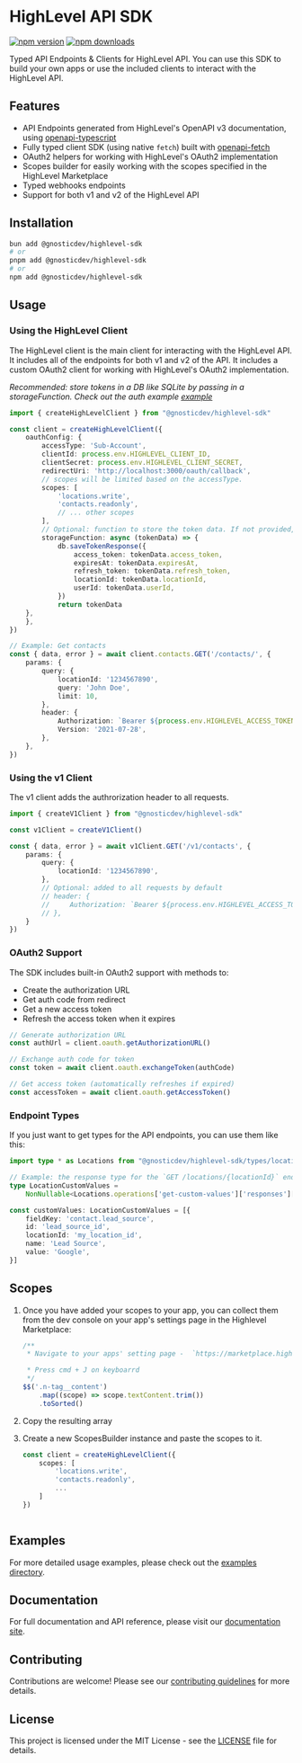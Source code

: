 # HighLevel API SDK

[![npm version](https://badge.fury.io/js/%40gnosticdev%2Fhighlevel-sdk.svg)](https://badge.fury.io/js/%40gnosticdev%2Fhighlevel-sdk)
[![npm downloads](https://img.shields.io/npm/dm/your-package-name.svg)](https://www.npmjs.com/package/your-package-name)

Typed API Endpoints & Clients for HighLevel API. You can use this SDK to build your own apps or use the included clients to interact with the HighLevel API.

## Features

- API Endpoints generated from HighLevel's OpenAPI v3 documentation, using [openapi-typescript](https://openapi-ts.dev/introduction)
- Fully typed client SDK (using native `fetch`) built with [openapi-fetch](https://openapi-ts.dev/openapi-fetch/)
- OAuth2 helpers for working with HighLevel's OAuth2 implementation
- Scopes builder for easily working with the scopes specified in the HighLevel Marketplace
- Typed webhooks endpoints
- Support for both v1 and v2 of the HighLevel API

## Installation

```bash
bun add @gnosticdev/highlevel-sdk
# or
pnpm add @gnosticdev/highlevel-sdk
# or
npm add @gnosticdev/highlevel-sdk
```

## Usage

### Using the HighLevel Client

The HighLevel client is the main client for interacting with the HighLevel API. It includes all of the endpoints for both v1 and v2 of the API. It includes a custom OAuth2 client for working with HighLevel's OAuth2 implementation.

_Recommended: store tokens in a DB like SQLite by passing in a storageFunction. Check out the auth example [example](./examples/bun-auth/)_

```ts
import { createHighLevelClient } from "@gnosticdev/highlevel-sdk"

const client = createHighLevelClient({
    oauthConfig: {
        accessType: 'Sub-Account',
        clientId: process.env.HIGHLEVEL_CLIENT_ID,
        clientSecret: process.env.HIGHLEVEL_CLIENT_SECRET,
        redirectUri: 'http://localhost:3000/oauth/callback',
        // scopes will be limited based on the accessType.
        scopes: [
            'locations.write',
            'contacts.readonly',
            // ... other scopes
        ],
        // Optional: function to store the token data. If not provided, will be available in memory only.
        storageFunction: async (tokenData) => {
            db.saveTokenResponse({
                access_token: tokenData.access_token,
                expiresAt: tokenData.expiresAt,
                refresh_token: tokenData.refresh_token,
                locationId: tokenData.locationId,
                userId: tokenData.userId,
            })
            return tokenData
    },
    },
})

// Example: Get contacts
const { data, error } = await client.contacts.GET('/contacts/', {
    params: {
        query: {
            locationId: '1234567890',
            query: 'John Doe',
            limit: 10,
        },
        header: {
            Authorization: `Bearer ${process.env.HIGHLEVEL_ACCESS_TOKEN}`,
            Version: '2021-07-28',
        },
    },
})
```

### Using the v1 Client

The v1 client adds the authrorization header to all requests.

```ts
import { createV1Client } from "@gnosticdev/highlevel-sdk"

const v1Client = createV1Client()

const { data, error } = await v1Client.GET('/v1/contacts', {
    params: {
        query: {
            locationId: '1234567890',
        },
        // Optional: added to all requests by default
        // header: {
        //     Authorization: `Bearer ${process.env.HIGHLEVEL_ACCESS_TOKEN}`,
        // },
    }
})
```

### OAuth2 Support

The SDK includes built-in OAuth2 support with methods to:

- Create the authorization URL
- Get auth code from redirect
- Get a new access token
- Refresh the access token when it expires

```ts
// Generate authorization URL
const authUrl = client.oauth.getAuthorizationURL()

// Exchange auth code for token
const token = await client.oauth.exchangeToken(authCode)

// Get access token (automatically refreshes if expired)
const accessToken = await client.oauth.getAccessToken()
```

### Endpoint Types

If you just want to get types for the API endpoints, you can use them like this:

```ts
import type * as Locations from "@gnosticdev/highlevel-sdk/types/locations"

// Example: the response type for the `GET /locations/{locationId}` endpoint
type LocationCustomValues =
    NonNullable<Locations.operations['get-custom-values']['responses']['200']['content']['application/json']['customValues']>

const customValues: LocationCustomValues = [{
    fieldKey: 'contact.lead_source',
    id: 'lead_source_id',
    locationId: 'my_location_id',
    name: 'Lead Source',
    value: 'Google',
}]
```

## Scopes

1. Once you have added your scopes to your app, you can collect them from the dev console on your app's settings page in the Highlevel Marketplace:

    ```ts
    /**
     * Navigate to your apps' setting page -  `https://marketplace.highlevel.com/app-settins/<your-app-id>/auth`

     * Press cmd + J on keyboarrd
     */
    $$('.n-tag__content')
        .map((scope) => scope.textContent.trim())
        .toSorted()
    ```

2. Copy the resulting array
3. Create a new ScopesBuilder instance and paste the scopes to it.

    ```ts
    const client = createHighLevelClient({
        scopes: [
            'locations.write',
            'contacts.readonly',
            ...
        ]
    })
    ```

```ts
```

## Examples

For more detailed usage examples, please check out the [examples directory](./examples).

## Documentation

For full documentation and API reference, please visit our [documentation site](https://link-to-your-documentation).

## Contributing

Contributions are welcome! Please see our [contributing guidelines](CONTRIBUTING.md) for more details.

## License

This project is licensed under the MIT License - see the [LICENSE](LICENSE) file for details.
